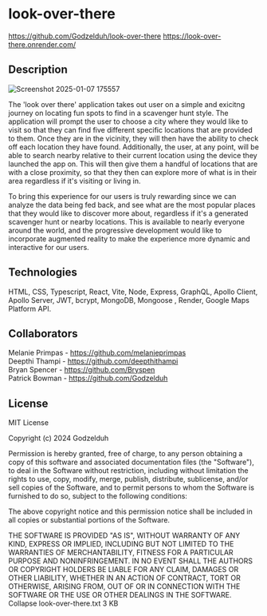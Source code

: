 # look-over-there
https://github.com/Godzelduh/look-over-there
https://look-over-there.onrender.com/ 

## Description 

![Screenshot 2025-01-07 175557](https://github.com/user-attachments/assets/e5f57e68-494c-4b05-ae13-d44d39d80381)


The 'look over there' application takes out user on a simple and exicitng journey on locating fun spots to find in a scavenger hunt style. 
The application will prompt the user to choose a city where they would like to visit so that they can find five different specific locations that are provided to them. Once they are in the vicinity, they will then have the ability to check off each location they have found. Additionally, the user, at any point, will be able to search nearby relative to their current location using the device they launched the app on. This will then give them a handful of locations that are with a close proximity, so that they then can explore more of what is in their area regardless if it's visiting or living in. 

To bring this experience for our users is truly rewarding since we can analyze the data being fed back, and see what are the most popular places that they would like to discover more about, regardless if it's a generated scavenger hunt or nearby locations. This is available to nearly everyone around the world, and the progressive development would like to incorporate augmented reality to make the experience more dynamic and interactive for our users. 

## Technologies 

HTML, CSS, Typescript, React, Vite, Node, Express, GraphQL, Apollo Client, Apollo Server, JWT, bcrypt, MongoDB, Mongoose , Render, Google Maps Platform API.
 

## Collaborators 

Melanie Primpas - https://github.com/melanieprimpas
<br>
Deepthi Thampi - https://github.com/deepthithampi
<br>
Bryan Spencer - https://github.com/Bryspen
<br> 
Patrick Bowman - https://github.com/Godzelduh 

## License 

MIT License

Copyright (c) 2024 Godzelduh

Permission is hereby granted, free of charge, to any person obtaining a copy
of this software and associated documentation files (the "Software"), to deal
in the Software without restriction, including without limitation the rights
to use, copy, modify, merge, publish, distribute, sublicense, and/or sell
copies of the Software, and to permit persons to whom the Software is
furnished to do so, subject to the following conditions:

The above copyright notice and this permission notice shall be included in all
copies or substantial portions of the Software.

THE SOFTWARE IS PROVIDED "AS IS", WITHOUT WARRANTY OF ANY KIND, EXPRESS OR
IMPLIED, INCLUDING BUT NOT LIMITED TO THE WARRANTIES OF MERCHANTABILITY,
FITNESS FOR A PARTICULAR PURPOSE AND NONINFRINGEMENT. IN NO EVENT SHALL THE
AUTHORS OR COPYRIGHT HOLDERS BE LIABLE FOR ANY CLAIM, DAMAGES OR OTHER
LIABILITY, WHETHER IN AN ACTION OF CONTRACT, TORT OR OTHERWISE, ARISING FROM,
OUT OF OR IN CONNECTION WITH THE SOFTWARE OR THE USE OR OTHER DEALINGS IN THE
SOFTWARE.
Collapse
look-over-there.txt
3 KB
